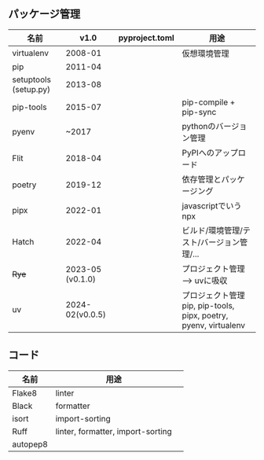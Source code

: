 ## パッケージ管理
|名前|v1.0|pyproject.toml|用途|
|-|-|-|-|
|virtualenv|2008-01||仮想環境管理|
|pip|2011-04|||
|setuptools (setup.py)|2013-08|||
|pip-tools|2015-07||pip-compile + pip-sync|
|pyenv|~2017||pythonのバージョン管理|
|Flit|2018-04||PyPIへのアップロード|
|poetry|2019-12||依存管理とパッケージング|
|pipx|2022-01||javascriptでいうnpx|
|Hatch|2022-04||ビルド/環境管理/テスト/バージョン管理/...|
|~~Rye~~|2023-05 (v0.1.0)||プロジェクト管理 --> uvに吸収|
|uv|2024-02(v0.0.5)||プロジェクト管理 pip, pip-tools, pipx, poetry, pyenv, virtualenv|

## コード
|名前|用途||
|-|-|-|
|Flake8|linter||
|Black|formatter||
|isort|import-sorting||
|Ruff|linter, formatter, import-sorting||
|autopep8|||
